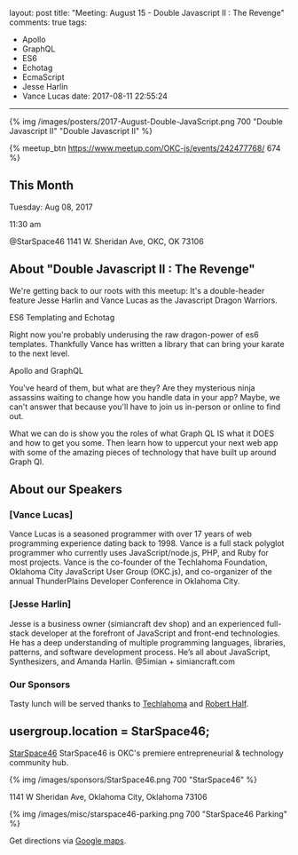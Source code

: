 layout: post
title: "Meeting: August 15 - Double Javascript II : The Revenge"
comments: true
tags:
  - Apollo
  - GraphQL
  - ES6
  - Echotag
  - EcmaScript
  - Jesse Harlin
  - Vance Lucas
date: 2017-08-11 22:55:24
---

{% img /images/posters/2017-August-Double-JavaScript.png 700 "Double Javascript II" "Double Javascript II" %}

{% meetup_btn https://www.meetup.com/OKC-js/events/242477768/ 674 %}

## This Month
Tuesday: Aug 08, 2017

11:30 am

@StarSpace46
1141 W. Sheridan Ave,
OKC, OK 73106


## About "Double Javascript II : The Revenge"
We're getting back to our roots with this meetup: It's a double-header feature Jesse Harlin and Vance Lucas as the Javascript Dragon Warriors.


ES6 Templating and Echotag

Right now you're probably underusing the raw dragon-power of es6 templates. Thankfully Vance has written a library that can bring your karate to the next level.


Apollo and GraphQL

You've heard of them, but what are they? Are they mysterious ninja assassins waiting to change how you handle data in your app? Maybe, we can't answer that because you'll have to join us in-person or online to find out.

What we can do is show you the roles of what Graph QL IS what it DOES and how to get you some. Then learn how to uppercut your next web app with some of the amazing pieces of technology that have built up around Graph Ql.

## About our Speakers

### [Vance Lucas]
Vance Lucas is a seasoned programmer with over 17 years of web programming experience dating back to 1998. Vance is a full stack polyglot programmer who currently uses JavaScript/node.js, PHP, and Ruby for most projects. Vance is the co-founder of the Techlahoma Foundation, Oklahoma City JavaScript User Group (OKC.js), and co-organizer of the annual ThunderPlains Developer Conference in Oklahoma City.

### [Jesse Harlin]  
Jesse is a business owner (simiancraft dev shop) and an experienced full-stack developer at the forefront of JavaScript and front-end technologies. He has a deep understanding of multiple programming languages, libraries, patterns, and software development process. He’s all about JavaScript, Synthesizers, and Amanda Harlin. @5imian + simiancraft.com

<!-- more -->

### Our Sponsors
Tasty lunch will be served thanks to [Techlahoma](http://techlahoma.org/) and [Robert Half](https://www.roberthalf.com/oklahoma-city/technology-it).

## usergroup.location = StarSpace46;
[StarSpace46](http://www.starspace46.com) StarSpace46 is OKC's premiere entrepreneurial & technology community hub.

{% img /images/sponsors/StarSpace46.png 700 "StarSpace46" %}

1141 W Sheridan Ave, Oklahoma City, Oklahoma 73106

{% img /images/misc/starspace46-parking.png 700 "StarSpace46 Parking" %}

Get directions via [Google maps](https://www.google.com/maps/place/1141+W+Sheridan+Ave,+Oklahoma+City,+OK+73106/@35.46679,-97.5343547,17z/data=!3m1!4b1!4m5!3m4!1s0x87b210d6c554c175:0x427474147d8d3d19!8m2!3d35.46679!4d-97.532166).
